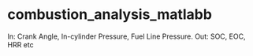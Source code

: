 # combustion_analysis_matlabb
In: Crank Angle, In-cylinder Pressure, Fuel Line Pressure. Out: SOC, EOC, HRR etc
